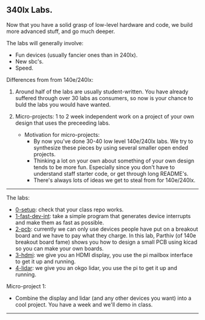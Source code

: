 ## 340lx Labs.

Now that you have a solid grasp of low-level hardware and code, we build
more advanced stuff, and go much deeper.

The labs will generally involve:
 - Fun devices (usually fancier ones than in 240lx).
 - New sbc's.
 - Speed.

Differences from from 140e/240lx: 
  1. Around half of the labs are usually student-written.
     You have already suffered through over 30 labs as consumers, so
     now is your chance to buld the labs you would have wanted.
  2. Micro-projects: 1 to 2 week independent work on a project of your
     own design that uses the preceeding labs.

     - Motivation for micro-projects: 
       - By now you've done 30-40 low level 140e/240lx labs.
         We try to synthesize these pieces by using several smaller open
         ended projects.
       - Thinking a lot on your own about something of your own design tends
         to be more fun. Especially since you don't have to understand 
         staff starter code, or get through long README's.
       - There's always lots of ideas we get to steal from for 140e/240lx.

----------------------------------------------------------------
The labs:
   - [0-setup](0-setup): check that your class repo works.
   - [1-fast-dev-int](1-fast-dev-int/): take a simple program that
     generates device interrupts and make them as fast as possible.
   - [2-pcb](2-pbc): currently we can only use devices people have put on
     a breakout board and we have to pay what they charge.  In this lab,
     Parthiv (of 140e breakout board fame) shows you how to design a
     small PCB using kicad so you can make your own boards.
   - [3-hdmi](3-hdmi): we give you an HDMI display, you use the pi
     mailbox interface to get it up and running.
   - [4-lidar](4-lidar): we give you an okgo lidar, you use the pi
     to get it up and running.

Micro-project 1:
   - Combine the display and lidar (and any other devices you want)
     into a cool project.  You have a week and we'll demo in class.

----------------------------------------------------------------
